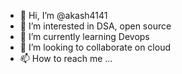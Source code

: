 - 👋 Hi, I’m @akash4141
- 👀 I’m interested in DSA, open source 
- 🌱 I’m currently learning Devops
- 💞️ I’m looking to collaborate on cloud 
- 📫 How to reach me ...

<!---
akash4141/akash4141 is a ✨ special ✨ repository because its `README.md` (this file) appears on your GitHub profile.
You can click the Preview link to take a look at your changes.
--->
